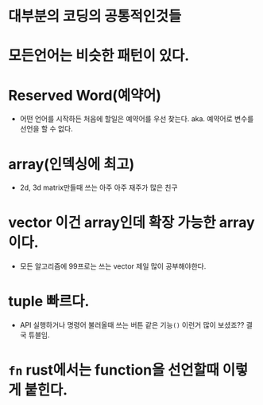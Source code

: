 # 대부분의 코딩의 공통적인것들

# 모든언어는 비슷한 패턴이 있다.

# Reserved Word(예약어)
  - 어떤 언어를 시작하든 처음에 할일은 예약어를 우선 찾는다.  aka. 예약어로 변수를 선언을 할 수 없다.

# array(인덱싱에 최고)
- 2d, 3d matrix만들때 쓰는 아주 아주 재주가 많은 친구


# vector 이건 array인데 확장 가능한 array이다.

- 모든 알고리즘에 99프로는 쓰는 vector 제일 많이 공부해야한다.


# tuple 빠르다.

- API 실행하거나 명령어 불러올때 쓰는 버튼 같은 기능`()` 이런거 많이 보셨죠?? 결국 튜블임. 

# `fn` rust에서는 function을 선언할때 이렇게 붙힌다.



